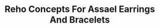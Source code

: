 ---
title: Reho Concepts For Assael Earrings And Bracelets
description: |
  Reho Concept for Assael Hoop Diamond earrings and bracelets. These luxurious and flexible chains feel like silk against the skin. Set with Pave Black and White Diamonds, each piece is engineered to capture light from every direction.
specs: |
  HOOP EARRINGS: 3.84 carats of Black and White Pave Diamonds, set in 18K White Gold.

  BRACELETS: The top bracelet is set with 6.47 carats of Black Diamonds and 5.53 carats of White Pave Diamonds. The bottom bracelet is comprised of 17.05 carats of Black Diamond and 4.51 carats of White Diamonds. Both are in 18K White Gold.
images:
  - /uploads/reho-concepts-for-assael-earrings-and-bracelets.jpg
category: Reho Concepts
order: 4
tags:
  - bracelets
  - earrings
---